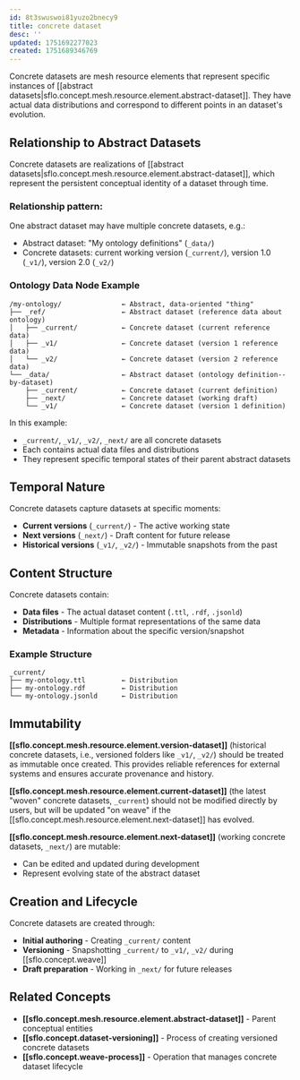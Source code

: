 ```yaml
---
id: 8t3swuswoi81yuzo2bnecy9
title: concrete dataset
desc: ''
updated: 1751692277023
created: 1751689346769
---
```


Concrete datasets are mesh resource elements that represent specific instances of [[abstract datasets|sflo.concept.mesh.resource.element.abstract-dataset]]. They have actual data distributions and correspond to different points in an dataset's evolution.

## Relationship to Abstract Datasets

Concrete datasets are realizations of [[abstract datasets|sflo.concept.mesh.resource.element.abstract-dataset]], which represent the persistent conceptual identity of a dataset through time.

### Relationship pattern:

One abstract dataset may have multiple concrete datasets, e.g.:

- Abstract dataset: "My ontology definitions" (`_data/`)
- Concrete datasets: current working version (`_current/`), version 1.0 (`_v1/`), version 2.0 (`_v2/`)

### Ontology Data Node Example

```file
/my-ontology/               ← Abstract, data-oriented "thing"
├── _ref/                   ← Abstract dataset (reference data about ontology)
│   ├── _current/           ← Concrete dataset (current reference data)
│   ├── _v1/                ← Concrete dataset (version 1 reference data)
│   └── _v2/                ← Concrete dataset (version 2 reference data)
└── _data/                  ← Abstract dataset (ontology definition--by-dataset)
    ├── _current/           ← Concrete dataset (current definition)
    ├── _next/              ← Concrete dataset (working draft)
    └── _v1/                ← Concrete dataset (version 1 definition)
```

In this example:
- `_current/`, `_v1/`, `_v2/`, `_next/` are all concrete datasets
- Each contains actual data files and distributions
- They represent specific temporal states of their parent abstract datasets

## Temporal Nature

Concrete datasets capture datasets at specific moments:

- **Current versions** (`_current/`) - The active working state
- **Next versions** (`_next/`) - Draft content for future release
- **Historical versions** (`_v1/`, `_v2/`) - Immutable snapshots from the past

## Content Structure

Concrete datasets contain:
- **Data files** - The actual dataset content (`.ttl`, `.rdf`, `.jsonld`)
- **Distributions** - Multiple format representations of the same data
- **Metadata** - Information about the specific version/snapshot

### Example Structure
```file
_current/
├── my-ontology.ttl         ← Distribution
├── my-ontology.rdf         ← Distribution  
└── my-ontology.jsonld      ← Distribution
```

## Immutability

**[[sflo.concept.mesh.resource.element.version-dataset]]** (historical concrete datasets, i.e., versioned folders like `_v1/`, `_v2/`) should be treated as immutable once created. This provides reliable references for external systems and ensures accurate provenance and history.

**[[sflo.concept.mesh.resource.element.current-dataset]]** (the latest "woven" concrete datasets, `_current`) should not be modified directly by users, but will be updated "on weave" if the [[sflo.concept.mesh.resource.element.next-dataset]] has evolved. 

**[[sflo.concept.mesh.resource.element.next-dataset]]** (working concrete datasets, `_next/`) are mutable:
- Can be edited and updated during development
- Represent evolving state of the abstract dataset

## Creation and Lifecycle

Concrete datasets are created through:
- **Initial authoring** - Creating `_current/` content
- **Versioning** - Snapshotting `_current/` to `_v1/`, `_v2/` during [[sflo.concept.weave]]
- **Draft preparation** - Working in `_next/` for future releases

## Related Concepts

- **[[sflo.concept.mesh.resource.element.abstract-dataset]]** - Parent conceptual entities
- **[[sflo.concept.dataset-versioning]]** - Process of creating versioned concrete datasets
- **[[sflo.concept.weave-process]]** - Operation that manages concrete dataset lifecycle